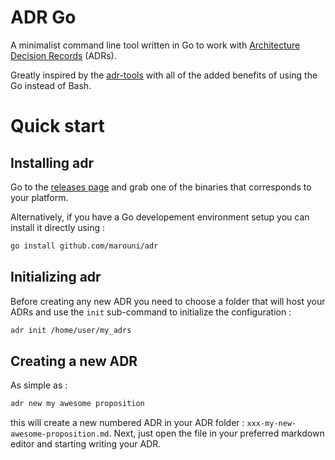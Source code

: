 # ADR Go
A minimalist command line tool written in Go to work with [Architecture Decision Records](http://thinkrelevance.com/blog/2011/11/15/documenting-architecture-decisions) (ADRs).

Greatly inspired by the [adr-tools](https://github.com/npryce/adr-tools) with all of the added benefits of using the Go instead of Bash.

# Quick start
## Installing adr
Go to the [releases page](https://github.com/marouni/adr/releases) and grab one of the binaries that corresponds to your platform.

Alternatively, if you have a Go developement environment setup you can install it directly using :
```bash
go install github.com/marouni/adr
```


## Initializing adr
Before creating any new ADR you need to choose a folder that will host your ADRs and use the `init` sub-command to initialize the configuration :

```bash
adr init /home/user/my_adrs
```

## Creating a new ADR

As simple as :
```bash
adr new my awesome proposition
```
this will create a new numbered ADR in your ADR folder :
`xxx-my-new-awesome-proposition.md`.
Next, just open the file in your preferred markdown editor and starting writing your ADR.
